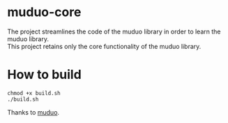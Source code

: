 # muduo-core
The project streamlines the code of the muduo library in order to learn the muduo library.  
This project retains only the core functionality of the muduo library.
# How to build
```
chmod +x build.sh
./build.sh
```
Thanks to [muduo](https://github.com/chenshuo/muduo).
